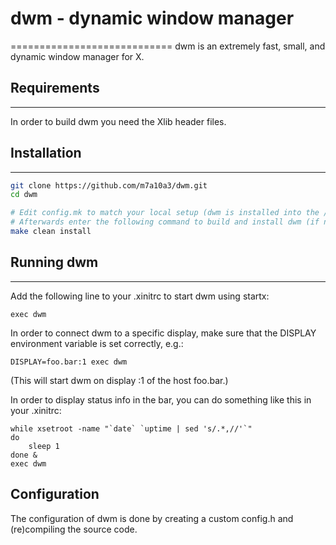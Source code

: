 # dwm - dynamic window manager
============================
dwm is an extremely fast, small, and dynamic window manager for X.

## Requirements
------------
In order to build dwm you need the Xlib header files.


## Installation
------------
```bash
git clone https://github.com/m7a10a3/dwm.git
cd dwm

# Edit config.mk to match your local setup (dwm is installed into the /usr/local namespace by default).
# Afterwards enter the following command to build and install dwm (if necessary as root):
make clean install

```

## Running dwm
-----------
Add the following line to your .xinitrc to start dwm using startx:

    exec dwm

In order to connect dwm to a specific display, make sure that
the DISPLAY environment variable is set correctly, e.g.:

    DISPLAY=foo.bar:1 exec dwm

(This will start dwm on display :1 of the host foo.bar.)

In order to display status info in the bar, you can do something
like this in your .xinitrc:

    while xsetroot -name "`date` `uptime | sed 's/.*,//'`"
    do
    	sleep 1
    done &
    exec dwm


Configuration
-------------
The configuration of dwm is done by creating a custom config.h
and (re)compiling the source code.
